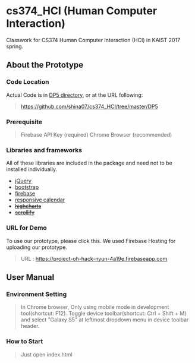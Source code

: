 # cs374_HCI (Human Computer Interaction)

Classwork for CS374 Human Computer Interaction (HCI) in KAIST 2017 spring.

## About the Prototype

### Code Location
Actual Code is in [DP5 directory](https://github.com/shina07/cs374_HCI/tree/master/DP5), or at the URL following: 
>https://github.com/shina07/cs374_HCI/tree/master/DP5

### Prerequisite

> Firebase API Key (required)
> Chrome Browser (recommended)

### Libraries and frameworks

All of these libraries are included in the package and need not to be installed individually.

- [jQuery](https://jquery.com)
- [bootstrap](http://getbootstrap.com)
- [firebase](https://firebase.google.com)
- [responsive calendar](http://w3widgets.com/responsive-calendar)
- <strike>[highcharts](https://www.highcharts.com)</strike>
- <strike>[scrollify](https://projects.lukehaas.me/scrollify/#home)</strike>


### URL for Demo

To use our prototype, please click this. We used Firebase Hosting for uploading our prototype.

>URL : https://project-oh-hack-nyun-4a19e.firebaseapp.com



## User Manual

### Environment Setting

> In Chrome browser, Only using mobile mode in development tool(shortcut: F12). Toggle device toolbar(shortcut: Ctrl + Shift + M) and select "Galaxy S5" at leftmost dropdown menu in device toolbar header.

### How to Start

> Just open index.html